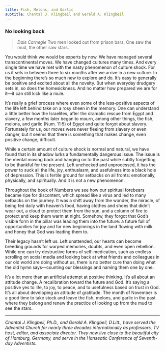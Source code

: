 ```yaml
---
title: Fish, Melons, and Garlic
subtitle: Chantal J. Klingbeil and Gerald A. Klingbeil
---
```


### No looking back

> <cite>Dale Carnegie</cite>
> Two men looked out from prison bars, One saw the mud, the other saw stars.

You would think we would be experts by now. We have managed several transcontinental moves. We have changed cultures many times. And every single time we have met with the nasty phenomenon of culture shock. For us it sets in between three to six months after we arrive in a new culture. In the beginning there’s so much new to explore and do. It’s easy to generally be positive and excited about all the novelty. But when everyday drudgery sets in, so does the homesickness. And no matter how prepared we are for it—it can still kick like a mule.

It’s really a grief process where even some of the less-positive aspects of the life left behind take on a rosy sheen in the memory. One can understand a little better how the Israelites, after the dramatic rescue from Egypt and slavery, a few months later began to mourn, among other things, the fish, melons, and garlic (Num. 11:5) of Egypt and quite forgot about slavery. Fortunately for us, our moves were never fleeing from slavery or even danger, but it seems that there is something that makes change, even positive change, difficult.

While a certain amount of culture shock is normal and natural, we have found that in its shadow lurks a fundamentally dangerous issue. The issue is the mental moving back and hanging on to the past while subtly forgetting to be thankful for the present. Left unchecked and unprocessed, it has the power to suck all the life, joy, enthusiasm, and usefulness into a black hole of depression. This is fertile ground for setbacks on all fronts: emotionally, physically, and spiritually. And it is not a new phenomenon.

Throughout the book of Numbers we see how our spiritual forebears became ripe for discontent, which spread like a virus and led to many setbacks on the journey. It was a shift away from the wonder, the miracle, of being fed daily with heaven’s food, having clothes and shoes that didn’t wear out, a cloud to protect them from the sun, and a column of fire to protect and keep them warm at night. Somehow, they forgot that God’s visible form in the pillar was leading them into the future: a future full of opportunities for joy and for new beginnings in the land flowing with milk and honey that God was leading them to.

Their legacy hasn’t left us. Left unattended, our hearts can become breeding grounds for warped memories, doubts, and even open rebellion. While one can try destructive forms of self-medication, such as endless scrolling on social media and looking back at what friends and colleagues in our old world are doing without us, there is no better cure than doing what the old hymn says—counting our blessings and naming them one by one.

It’s a lot more than an artificial attempt at positive thinking. It’s all about an attitude change. A recalibration toward the future and God. It’s saying a positive yes to life, to joy, to peace, and to usefulness based on trust in God. It’s all about developing an attitude of gratitude. The month of November is a good time to take stock and leave the fish, melons, and garlic in the past where they belong and renew the practice of looking up from the mud to see the stars. 

---

_Chantal J. Klingbeil, Ph.D., and Gerald A. Klingbeil, D.Litt., have served the Adventist Church for nearly three decades internationally as professors, TV host, editor, and associate director. They now live close to the beautiful city of Hamburg, Germany, and serve in the Hanseatic Conference of Seventh-day Adventists._